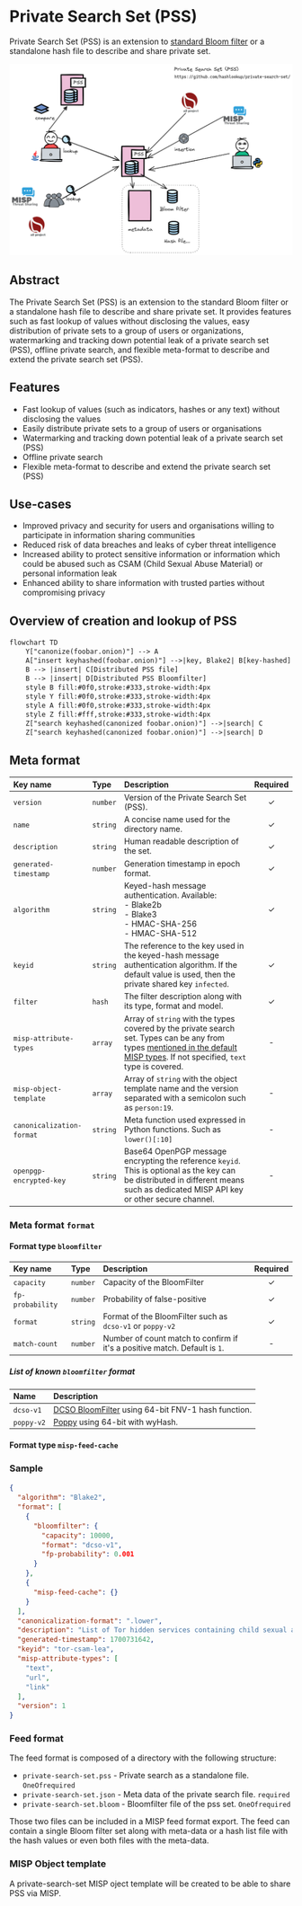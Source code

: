 # Private Search Set (PSS)

Private Search Set (PSS) is an extension to [standard Bloom filter](https://github.com/hashlookup/fleur) or a standalone hash file to describe and share private set.

![Private Search Set (PSS) - Overview](https://raw.githubusercontent.com/hashlookup/private-search-set/main/doc/diagram/pss-overview.png)

## Abstract 

The Private Search Set (PSS) is an extension to the standard Bloom filter or a standalone hash file to describe and share private set. It provides features such as fast lookup of values without disclosing the values, easy distribution of private sets to a group of users or organizations, watermarking and tracking down potential leak of a private search set (PSS), offline private search, and flexible meta-format to describe and extend the private search set (PSS).

## Features

- Fast lookup of values (such as indicators, hashes or any text) without disclosing the values
- Easily distribute private sets to a group of users or organisations
- Watermarking and tracking down potential leak of a private search set (PSS)
- Offline private search
- Flexible meta-format to describe and extend the private search set (PSS)

## Use-cases

- Improved privacy and security for users and organisations willing to participate in information sharing communities
- Reduced risk of data breaches and leaks of cyber threat intelligence
- Increased ability to protect sensitive information or information which could be abused such as CSAM (Child Sexual Abuse Material) or personal information leak
- Enhanced ability to share information with trusted parties without compromising privacy

## Overview of creation and lookup of PSS

~~~~mermaid
flowchart TD
    Y["canonize(foobar.onion)"] --> A
    A["insert keyhashed(foobar.onion)"] -->|key, Blake2| B[key-hashed]
    B --> |insert| C[Distributed PSS file]
    B --> |insert| D[Distributed PSS Bloomfilter]
    style B fill:#0f0,stroke:#333,stroke-width:4px
    style Y fill:#0f0,stroke:#333,stroke-width:4px
    style A fill:#0f0,stroke:#333,stroke-width:4px
    style Z fill:#fff,stroke:#333,stroke-width:4px
    Z["search keyhashed(canonized foobar.onion)"] -->|search| C
    Z["search keyhashed(canonized foobar.onion)"] -->|search| D
~~~~

## Meta format

|Key name|Type|Description|Required|
|:-------|:----|:---|:---:|
|`version`|`number`|Version of the Private Search Set (PSS).|&check;|
|`name`|`string`|A concise name used for the directory name.|&check;|
|`description`|`string`|Human readable description of the set.|&check;|
|`generated-timestamp`|`number`|Generation timestamp in epoch format. |&check;|
|`algorithm`|`string`|Keyed-hash message authentication. Available:<br/> - Blake2b<br/> - Blake3<br/> - HMAC-SHA-256<br /> - HMAC-SHA-512  |&check;|
|`keyid`|`string`|The reference to the key used in the keyed-hash message authentication algorithm. If the default value is used, then the private shared key `infected`.|&check;|
|`filter`|`hash`|The filter description along with its type, format and model.|&check;|
|`misp-attribute-types`|`array`|Array of `string` with the types covered by the private search set. Types can be any from types [mentioned in the default MISP types](https://www.circl.lu/doc/misp/categories-and-types/#types). If not specified, `text` type is covered.|-|
|`misp-object-template`|`array`|Array of `string` with the object template name and the version separated with a semicolon such as `person:19`.|-|
|`canonicalization-format`|`string`|Meta function used expressed in Python functions. Such as `lower()[:10]`|-|
|`openpgp-encrypted-key`|`string`|Base64 OpenPGP message encrypting the reference `keyid`. This is optional as the key can be distributed in different means such as dedicated MISP API key or other secure channel.|-|

### Meta format `format`

#### Format type `bloomfilter`

|Key name|Type|Description|Required|
|:-------|:----|:---|:---:|
|`capacity`|`number`|Capacity of the BloomFilter|&check;|
|`fp-probability`|`number`|Probability of false-positive|&check;|
|`format`|`string`|Format of the BloomFilter such as `dcso-v1` or `poppy-v2`|&check;|
|`match-count`|`number`|Number of count match to confirm if it's a positive match. Default is `1`.|&dash;|

##### List of known `bloomfilter` format

|Name|Description|
|:-------|:----|
|`dcso-v1`|[DCSO BloomFilter](https://github.com/DCSO/bloom) using 64-bit FNV-1 hash function.|
|`poppy-v2`|[Poppy](https://github.com/hashlookup/poppy) using 64-bit with wyHash.|

#### Format type `misp-feed-cache`

### Sample 

~~~~json
{
  "algorithm": "Blake2",
  "format": [
    {
      "bloomfilter": {
        "capacity": 10000,
        "format": "dcso-v1",
        "fp-probability": 0.001
      }
    },
    {
      "misp-feed-cache": {}
    }
  ],
  "canonicalization-format": ".lower",
  "description": "List of Tor hidden services containing child sexual abuse material (CSAM).",
  "generated-timestamp": 1700731642,
  "keyid": "tor-csam-lea",
  "misp-attribute-types": [
    "text",
    "url",
    "link"
  ],
  "version": 1
}

~~~~

### Feed format

The feed format is composed of a directory with the following structure:

- `private-search-set.pss` - Private search as a standalone file. `OneOfrequired`
- `private-search-set.json` - Meta data of the private search file. `required`
- `private-search-set.bloom` - Bloomfilter file of the pss set. `OneOfrequired`

Those two files can be included in a MISP feed format export. The feed can contain a single Bloom filter set along with meta-data or a hash list file with the hash values or even both files with the meta-data.

### MISP Object template

A private-search-set MISP oject template will be created to be able to share PSS via MISP.

